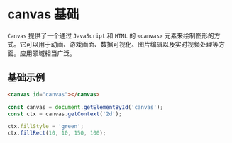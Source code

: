 <script setup>
import canvasDemo from '../components/canvas.vue'
</script>

# canvas 基础

`Canvas` 提供了一个通过 `JavaScript` 和 `HTML` 的 `<canvas>` 元素来绘制图形的方式。它可以用于动画、游戏画面、数据可视化、图片编辑以及实时视频处理等方面。应用领域相当广泛。

## 基础示例

```html
<canvas id="canvas"></canvas>
```

```js
const canvas = document.getElementById('canvas');
const ctx = canvas.getContext('2d');

ctx.fillStyle = 'green';
ctx.fillRect(10, 10, 150, 100);
```

<canvasDemo />
